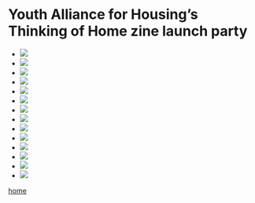 # Youth Alliance for Housing’s Thinking of Home zine launch party

<ul>
	<li><img src="https://i.imgur.com/3zfrYee.jpg"></li>
	<li><img src="https://i.imgur.com/jH503DN.jpg"></li>
	<li><img src="https://i.imgur.com/kLjb9wn.jpg"></li>
	<li><img src="https://i.imgur.com/MLrhT58.jpg"></li>
	<li><img src="https://i.imgur.com/TDADBqf.jpg"></li>
	<li><img src="https://i.imgur.com/GEMJKmX.jpg"></li>
	<li><img src="https://i.imgur.com/gtKmo7t.jpg"></li>
	<li><img src="https://i.imgur.com/Y3JpHrC.jpg"></li>
	<li><img src="https://i.imgur.com/Q2WJllP.jpg"></li>
	<li><img src="https://i.imgur.com/XUM83nd.jpg"></li>
	<li><img src="https://i.imgur.com/q8Fcz6l.jpg"></li>
	<li><img src="https://i.imgur.com/Tynu2wv.jpg"></li>
	<li><img src="https://i.imgur.com/bmts03y.jpg"></li>
	<li><img src="https://i.imgur.com/FFA6ZVG.jpg"></li>
</ul>

[home](https://www.jaywhangmakes.com)